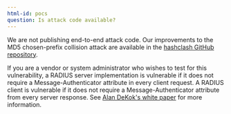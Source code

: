 ```yaml
---
html-id: pocs
question: Is attack code available?
---
```


We are not publishing end-to-end attack code.  Our improvements to the
MD5 chosen-prefix collision attack are available in the [hashclash
GitHub
repository](https://github.com/cr-marcstevens/hashclash/pull/37).


If you are a vendor or system administrator who wishes to test for this vulnerability, a
RADIUS server implementation is vulnerable if it does not require a
Message-Authenticator attribute in every client request.  A RADIUS
client is vulnerable if it does not require a Message-Authenticator
attribute from every server response.  See [Alan DeKok's white
paper](https://www.inkbridgenetworks.com/blastradius)
for more information.